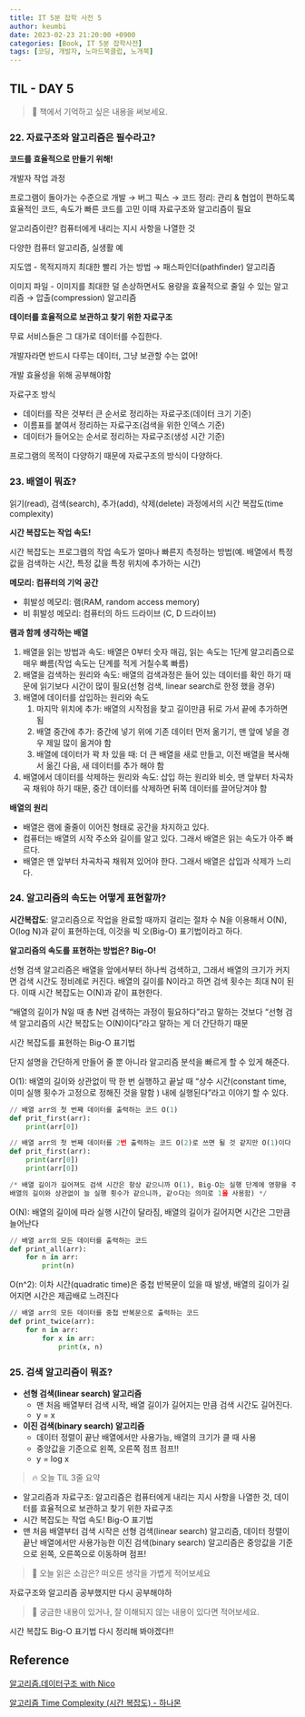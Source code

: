 ```yaml
---
title: IT 5분 잡학 사전 5
author: keumbi
date: 2023-02-23 21:20:00 +0900
categories: [Book, IT 5분 잡학사전]
tags: [코딩, 개발자, 노마드북클럽, 노개북]
---
```



## TIL - DAY 5

> 📝 책에서 기억하고 싶은 내용을 써보세요.

### 22. 자료구조와 알고리즘은 필수라고?

**코드를 효율적으로 만들기 위해!**

개발자 작업 과정

프로그램이 돌아가는 수준으로 개발 → 버그 픽스 → 코드 정리: 관리 & 협업이 편하도록 효율적인 코드, 속도가 빠른 코드를 고민 이때 자료구조와 알고리즘이 필요

알고리즘이란? 컴퓨터에게 내리는 지시 사항을 나열한 것

다양한 컴퓨터 알고리즘, 실생활 예

지도앱 - 목적지까지 최대한 빨리 가는 방법 → 패스파인더(pathfinder) 알고리즘

이미지 파일 - 이미지를 최대한 덜 손상하면서도 용량을 효율적으로 줄일 수 있는 알고리즘  → 압출(compression) 알고리즘

**데이터를 효율적으로 보관하고 찾기 위한 자료구조**

무료 서비스들은 그 대가로 데이터를 수집한다.

개발자라면 반드시 다루는 데이터, 그냥 보관할 수는 없어!

개발 효율성을 위해 공부해야함

자료구조 방식

- 데이터를 작은 것부터 큰 순서로 정리하는 자료구조(데이터 크기 기준)
- 이름표를 붙여서 정리하는 자료구조(검색을 위한 인덱스 기준)
- 데이터가 들어오는 순서로 정리하는 자료구조(생성 시간 기준)

프로그램의 목적이 다양하기 때문에 자료구조의 방식이 다양하다.

### 23. 배열이 뭐죠?

읽기(read), 검색(search), 추가(add), 삭제(delete) 과정에서의 시간 복잡도(time complexity)

**시간 복잡도는 작업 속도!**

시간 복잡도는 프로그램의 작업 속도가 얼마나 빠른지 측정하는 방법(예. 배열에서 특정 값을 검색하는 시간, 특정 값을 특정 위치에 추가하는 시간)

**메모리: 컴퓨터의 기억 공간**

- 휘발성 메모리: 램(RAM, random access memory)
- 비 휘발성 메모리: 컴퓨터의 하드 드라이브 (C, D 드라이브)

**램과 함께 생각하는 배열**

1. 배열을 읽는 방법과 속도: 배열은 0부터 숫자 매김, 읽는 속도는 1단계 알고리즘으로 매우 빠름(작업 속도는 단계를 적게 거칠수록 빠름)
2. 배열을 검색하는 원리와 속도: 배열의 검색과정은 들어 있는 데이터를 확인 하기 때문에 읽기보다 시간이 많이 필요(선형 검색, linear search로 한정 했을 경우)
3. 배열에 데이터를 삽입하는 원리와 속도
   1. 마지막 위치에 추가: 배열의 시작점을 찾고 길이만큼 뒤로 가서 끝에 추가하면 됨
   2. 배열 중간에 추가: 중간에 넣기 위에 기존 데이터 먼저 옮기기, 맨 앞에 넣을 경우 제일 많이 옮겨야 함
   3. 배열에 데이터가 꽉 차 있을 때: 더 큰 배열을 새로 만들고, 이전 배열을 복사해서 옮긴 다음, 새 데이터를 추가 해야 함
4. 배열에서 데이터를 삭제하는 원리와 속도: 삽입 하는 원리와 비슷, 맨 앞부터 차곡차곡 채워야 하기 때문, 중간 데이터를 삭제하면 뒤쪽 데이터를 끌어당겨야 함

**배열의 원리**

- 배열은 램에 줄줄이 이어진 형태로 공간을 차지하고 있다.
- 컴퓨터는 배열의 시작 주소와 길이를 알고 있다. 그래서 배열은 읽는 속도가 아주 빠르다.
- 배열은 맨 앞부터 차곡차곡 채워져 있어야 한다. 그래서 배열은 삽입과 삭제가 느리다.

### 24. 알고리즘의 속도는 어떻게 표현할까?

**시간복잡도**: 알고리즘으로 작업을 완료할 때까지 걸리는 절차 수 N을 이용해서 O(N), O(log N)과 같이 표현하는데, 이것을 빅 오(Big-O) 표기법이라고 하다.

**알고리즘의 속도를 표현하는 방법은? Big-O!**

선형 검색 알고리즘은 배열을 앞에서부터 하나씩 검색하고, 그래서 배열의 크기가 커지면 검색 시간도 정비례로 커진다. 배열의 길이를 N이라고 하면 검색 횟수는 최대 N이 된다. 이때 시간 복잡도는 O(N)과 같이 표현한다.

“배열의 길이가 N일 때 총 N번 검색하는 과정이 필요하다”라고 말하는 것보다 “선형 검색 알고리즘의 시간 복잡도는 O(N)이다”라고 말하는 게 더 간단하기 때문

시간 복잡도를 표현하는 Big-O 표기법

단지 설명을 간단하게 만들어 줄 뿐 아니라 알고리즘 분석을 빠르게 할 수 있게 해준다.

O(1): 배열의 길이와 상관없이 딱 한 번 실행하고 끝날 때 “상수 시간(constant time, 이미 실행 횟수가 고정으로 정해진 것을 말함 ) 내에 실행된다”라고 이야기 할 수 있다.

```python
// 배열 arr의 첫 번째 데이터를 출력하는 코드 O(1)
def prit_first(arr):
	print(arr[0])

// 배열 arr의 첫 번째 데이터를 2번 출력하는 코드 O(2)로 쓰면 될 것 같지만 O(1)이다
def prit_first(arr):
	print(arr[0])
	print(arr[0])

/* 배열 길이가 길어져도 검색 시간은 항상 같으니까 O(1), Big-O는 실행 단계에 영향을 주는 요소만 보기 때문에
배열의 길이와 상관없이 늘 실행 횟수가 같으니까, 같ㅇ다는 의미로 1을 사용함) */
```

O(N): 배열의 길이에 따라 실행 시간이 달라짐, 배열의 길이가 길어지면 시간은 그만큼 늘어난다

```python
// 배열 arr의 모든 데이터를 출력하는 코드
def print_all(arr):
	for n in arr:
		print(n)
```

O(n^2): 이차 시간(quadratic time)은 중첩 반복문이 있을 때 발생, 배열의 길이가 길어지면 시간은 제곱배로 느려진다

```python
// 배열 arr의 모든 데이터를 중첩 반복문으로 출력하는 코드
def print_twice(arr):
	for n in arr:
		for x in arr:
			print(x, n)
```

### 25. 검색 알고리즘이 뭐죠?

- **선형 검색(linear search) 알고리즘**
  - 맨 처음 배열부터 검색 시작, 배열 길이가 길어지는 만큼 검색 시간도 길어진다.
  - y = x
- **이진 검색(binary search) 알고리즘**
  - 데이터 정렬이 끝난 배열에서만 사용가능, 배열의 크기가 클 때 사용
  - 중앙값을 기준으로 왼쪽, 오른쪽 점프 점프!!
  - y = log x

> 🔥 오늘 TIL 3줄 요약

- 알고리즘과 자료구조: 알고리즘은  컴퓨터에게 내리는 지시 사항을 나열한 것, 데이터를 효율적으로 보관하고 찾기 위한 자료구조
- 시간 복잡도는 작업 속도! Big-O 표기법
- 맨 처음 배열부터 검색 시작은 선형 검색(linear search) 알고리즘, 데이터 정렬이 끝난 배열에서만 사용가능한 이진 검색(binary search) 알고리즘은 중앙값을 기준으로 왼쪽, 오른쪽으로 이동하며 점프!


> 🤩 오늘 읽은 소감은? 떠오른 생각을 가볍게 적어보세요

자료구조와 알고리즘 공부했지만 다시 공부해야하

> 🔖 궁금한 내용이 있거나, 잘 이해되지 않는 내용이 있다면 적어보세요.

시간 복잡도 Big-O 표기법 다시 정리해 봐야겠다!!



## Reference

[알고리즘.데이터구조 with Nico](https://www.youtube.com/playlist?list=PL7jH19IHhOLMdHvl3KBfFI70r9P0lkJwL)

[알고리즘 Time Complexity (시간 복잡도) - 하나몬](https://hanamon.kr/알고리즘-time-complexity-시간-복잡도/)
